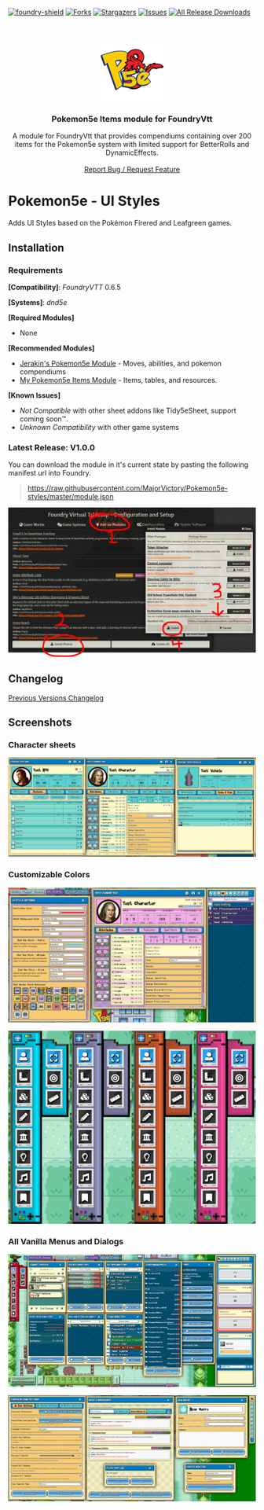 [![foundry-shield]][foundry-url]
[![Forks][forks-shield]][forks-url]
[![Stargazers][stars-shield]][stars-url]
[![Issues][issues-shield]][issues-url]
[![All Release Downloads](https://img.shields.io/github/downloads/MajorVictory/Pokemon5e-styles/total.svg)]()

<br />
<p align="center">
  <a href="https://github.com/MajorVictory/Pokemon5e-styles">
    <img src="readme/P5e-Logo-512x512.png" alt="Logo" width="128" height="128">
  </a>

  <h3 align="center">Pokemon5e Items module for FoundryVtt</h3>

  <p align="center">
    A module for FoundryVtt that provides compendiums containing over 200 items for the Pokemon5e system with limited support for BetterRolls and DynamicEffects.
    <br />
    <br />
    <a href="https://github.com/MajorVictory/Pokemon5e-styles/issues">Report Bug / Request Feature</a>
  </p>
</p>

# Pokemon5e - UI Styles
Adds UI Styles based on the Pokémon Firered and Leafgreen games.

## Installation

### Requirements

**[Compatibility]**: *FoundryVTT* 0.6.5  

**[Systems]**: *dnd5e*

**[Required Modules]**
 * None
 
**[Recommended Modules]**
 * [Jerakin's Pokemon5e Module](https://github.com/Jerakin/p5e-foundryVTT) - Moves, abilities, and pokemon compendiums
 * [My Pokemon5e Items Module](https://github.com/MajorVictory/Pokemon5e-items) - Items, tables, and resources.

**[Known Issues]**
 * *Not Compatible* with other sheet addons like Tidy5eSheet, support coming soon™.
 * *Unknown Compatibility* with other game systems

### Latest Release: V1.0.0

You can download the module in it's current state by pasting the following manifest url into Foundry.

> https://raw.githubusercontent.com/MajorVictory/Pokemon5e-styles/master/module.json

![](readme/Install-7-31-2020.png)

## Changelog

[Previous Versions Changelog](CHANGELOG.md)

## Screenshots 

### Character sheets

![](readme/Sheets-9-3-2020.png)

### Customizable Colors

![](readme/Settings-9-3-2020.png)

![](readme/Controldex-9-3-2020.png)

### All Vanilla Menus and Dialogs 

![](readme/Menus01-9-3-2020.png)

![](readme/Menus02-9-3-2020.png)


[foundry-shield]: https://img.shields.io/badge/Foundry-v0.6.5-informational
[foundry-url]: https://foundryvtt.com/
[forks-shield]: https://img.shields.io/github/forks/MajorVictory/Pokemon5e-styles.svg?style=flat-square
[forks-url]: https://github.com/MajorVictory/Pokemon5e-styles/network/members
[stars-shield]: https://img.shields.io/github/stars/MajorVictory/Pokemon5e-styles.svg?style=flat-square
[stars-url]: https://github.com/MajorVictory/Pokemon5e-styles/stargazers
[issues-shield]: https://img.shields.io/github/issues/MajorVictory/Pokemon5e-styles.svg?style=flat-square
[issues-url]: https://github.com/MajorVictory/Pokemon5e-styles/issues